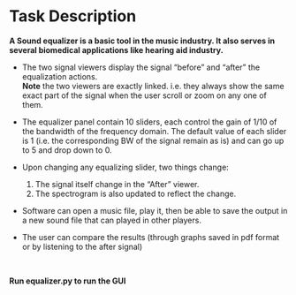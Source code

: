 # Task Description

**A Sound equalizer is a basic tool in the music industry. It also serves in several biomedical applications like hearing aid industry.**

- The two signal viewers display the signal “before” and “after” the equalization actions. <br>
 **Note**  the two viewers are  exactly linked. i.e. they  always show the same exact part of the signal when the user scroll or zoom on any one of them.

- The equalizer panel contain 10 sliders, each control the gain of 1/10 of the bandwidth of the frequency domain. The default value of each slider is 1 (i.e. the corresponding BW of the signal remain as is) and can go up to 5 and drop down to 0.
- Upon changing any equalizing slider, two things change:
    1. The signal itself  change in the “After” viewer.
    2. The spectrogram is also  updated to reflect the change.
- Software can open a music file, play it, then be able to save the output in a new sound file that can played in other players.
- The user can compare the results (through graphs saved in pdf format or by listening to the after signal) 

<br>

**Run equalizer.py to run the GUI** 

